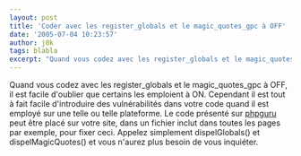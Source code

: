 ```yaml
---
layout: post
title: 'Coder avec les register_globals et le magic_quotes_gpc à OFF'
date: '2005-07-04 10:23:57'
author: j0k
tags: blabla
excerpt: "Quand vous codez avec les register_globals et le magic_quotes_gpc à OFF, il est facile d'oublier que certains les emploient à ON.     \nCependant il est tout à fait facile d'introduire des vulnérabilités dans votre code quand il est employé sur une telle ou telle plateforme. Le code présenté sur [phpguru](http://www.phpguru.org/#58) peut être placé sur      …"
---
```


Quand vous codez avec les register_globals et le magic_quotes_gpc à OFF, il est facile d'oublier que certains les emploient à ON.
Cependant il est tout à fait facile d'introduire des vulnérabilités dans votre code quand il est employé sur une telle ou telle plateforme. Le code présenté sur [phpguru](http://www.phpguru.org/#58) peut être placé sur votre site, dans un fichier inclut dans toutes les pages par exemple, pour fixer ceci. Appelez simplement dispelGlobals() et dispelMagicQuotes() et vous n'aurez plus besoin de vous inquiéter.
